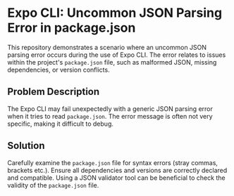 # Expo CLI: Uncommon JSON Parsing Error in package.json

This repository demonstrates a scenario where an uncommon JSON parsing error occurs during the use of Expo CLI. The error relates to issues within the project's `package.json` file, such as malformed JSON, missing dependencies, or version conflicts. 

## Problem Description
The Expo CLI may fail unexpectedly with a generic JSON parsing error when it tries to read `package.json`.  The error message is often not very specific, making it difficult to debug.

## Solution
Carefully examine the `package.json` file for syntax errors (stray commas, brackets etc.). Ensure all dependencies and versions are correctly declared and compatible. Using a JSON validator tool can be beneficial to check the validity of the `package.json` file.